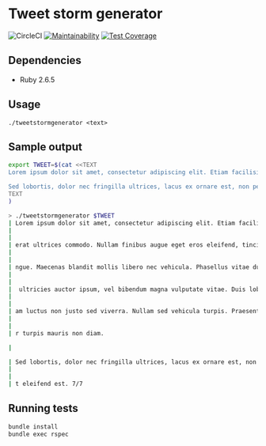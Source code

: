Tweet storm generator
====

![CircleCI](https://circleci.com/gh/mateuscruz/tweetstormgenerator.svg?style=svg)
[![Maintainability](https://api.codeclimate.com/v1/badges/3a5a2c1b4813a70f6827/maintainability)](https://codeclimate.com/github/mateuscruz/tweetstormgenerator/maintainability)
[![Test Coverage](https://api.codeclimate.com/v1/badges/3a5a2c1b4813a70f6827/test_coverage)](https://codeclimate.com/github/mateuscruz/tweetstormgenerator/test_coverage)

Dependencies
------------

- Ruby 2.6.5

Usage
-----

`./tweetstormgenerator <text>`

Sample output
-------------

```bash
export TWEET=$(cat <<TEXT
Lorem ipsum dolor sit amet, consectetur adipiscing elit. Etiam facilisis nulla in tortor sollicitudin dignissim. Ut dignissim est vitae erat ultrices commodo. Nullam finibus augue eget eros eleifend, tincidunt varius lorem pellentesque. Sed mollis malesuada justo vitae congue. Maecenas blandit mollis libero nec vehicula. Phasellus vitae dui nec dolor tempus faucibus. Morbi bibendum eu nunc a finibus. Nunc ultricies auctor ipsum, vel bibendum magna vulputate vitae. Duis lobortis enim a ipsum egestas aliquam. Donec vehicula varius auctor. Nam luctus non justo sed viverra. Nullam sed vehicula turpis. Praesent congue, lectus non facilisis bibendum, mi ex porta nunc, sed auctor turpis mauris non diam.

Sed lobortis, dolor nec fringilla ultrices, lacus ex ornare est, non pellentesque leo diam at est. Praesent et eleifend est.
TEXT
)

> ./tweetstormgenerator $TWEET
| Lorem ipsum dolor sit amet, consectetur adipiscing elit. Etiam facilisis nulla in tortor sollicitudin dignissim. Ut dignissim est vitae  1/7
|
|
| erat ultrices commodo. Nullam finibus augue eget eros eleifend, tincidunt varius lorem pellentesque. Sed mollis malesuada justo vitae co 2/7
|
|
| ngue. Maecenas blandit mollis libero nec vehicula. Phasellus vitae dui nec dolor tempus faucibus. Morbi bibendum eu nunc a finibus. Nunc 3/7
|
|
|  ultricies auctor ipsum, vel bibendum magna vulputate vitae. Duis lobortis enim a ipsum egestas aliquam. Donec vehicula varius auctor. N 4/7
|
|
| am luctus non justo sed viverra. Nullam sed vehicula turpis. Praesent congue, lectus non facilisis bibendum, mi ex porta nunc, sed aucto 5/7
|
|
| r turpis mauris non diam.

|

| Sed lobortis, dolor nec fringilla ultrices, lacus ex ornare est, non pellentesque leo diam at est. Praesent e 6/7
|
|
| t eleifend est. 7/7
```

Running tests
-------------

```bash
bundle install
bundle exec rspec
```
